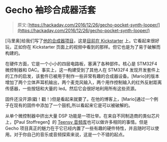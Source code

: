 # Gecho 袖珍合成器活套

> 原文:[https://hackaday.com/2016/12/26/gecho-pocket-synth-looper/](https://hackaday.com/2016/12/26/gecho-pocket-synth-looper/)

[马里奥]给我们写了[他的合成器项目](http://www.gechologic.com/)，这是[目前在 Kickstarter](https://www.kickstarter.com/projects/967276512/gecho-loopsynth-a-modern-equivalent-of-the-music-b) 上。它看起来很好玩，正如你在 Kickstarter 页面上的视频中看到的那样。但它也是为了易于破解而构建的。

在硬件方面，它是一个小小的四层电路板，塞满了各种部件。核心是 STM32F4 微控制器和 DAC。事实上，这一构建受到了其他人在 STM32F4 发现开发套件上的工作的启发，该套件已被用于制作一些非常有趣的合成器设备。[Mario]的版本增加了两个立体声耳机输出，两个麦克风输入，两个用作控制输入的红外反射距离传感器，一些按钮和大量的 led。然后它会很好地利用所有这些资源。

固件还没开源(戳！戳！)但是看起来就要了。在他的博客上，[Mario]通过一个例子在现有的固件中添加了一个鼓机,所以看起来它是可以被破解的。

从单个微控制器中挤出大量 DSP 功能是一项壮举。在来自不同制造商的类似芯片上，【Paul Stoffregen】的 [Teensy 音频库](http://hackaday.com/2014/09/30/the-teensy-audio-library/)也可以做许多相同的事情。但是 Gecho 项目真正的魅力在于它已经内置了一些有趣的硬件特性，并且随时可以使用。对于你自己的音乐或音频探索来说，这是一个不错的起点。